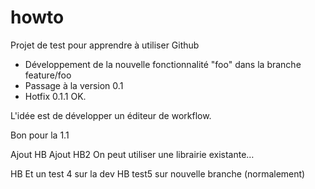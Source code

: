 # howto
Projet de test pour apprendre à utiliser Github

* Développement de la nouvelle fonctionnalité "foo" dans la branche feature/foo
* Passage à la version 0.1
* Hotfix 0.1.1 OK.

L'idée est de développer un éditeur de workflow.

Bon pour la 1.1

Ajout HB
Ajout HB2
On peut utiliser une librairie existante…



HB Et un test 4 sur la dev
HB test5 sur nouvelle branche (normalement)
